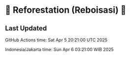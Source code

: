 
# 🌳 Reforestation (Reboisasi) 🌲

## Last Updated

GitHub Actions time: Sat Apr  5 20:21:00 UTC 2025

Indonesia/Jakarta time: Sun Apr  6 03:21:00 WIB 2025
